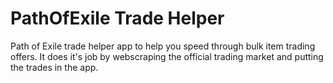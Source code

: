 # PathOfExile Trade Helper
Path of Exile trade helper app to help you speed through bulk item trading offers.
It does it's job by webscraping the official trading market and putting the trades in the app.
